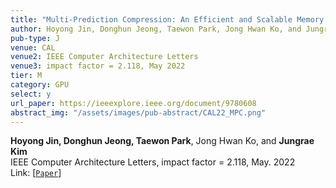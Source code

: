```yaml
---
title: "Multi-Prediction Compression: An Efficient and Scalable Memory Compression Framework for GP-GPU"
author: Hoyong Jin, Donghun Jeong, Taewon Park, Jong Hwan Ko, and Jungrae Kim
pub-type: J
venue: CAL
venue2: IEEE Computer Architecture Letters
venue3: impact factor = 2.118, May 2022
tier: M
category: GPU
select: y
url_paper: https://ieeexplore.ieee.org/document/9780608
abstract_img: "/assets/images/pub-abstract/CAL22_MPC.png"
---
```


**Hoyong Jin, Donghun Jeong, Taewon Park**, Jong Hwan Ko, and **Jungrae Kim**<br>
IEEE Computer Architecture Letters, impact factor = 2.118, May. 2022 <br>
Link: [[```Paper```](https://ieeexplore.ieee.org/document/9780608)]
